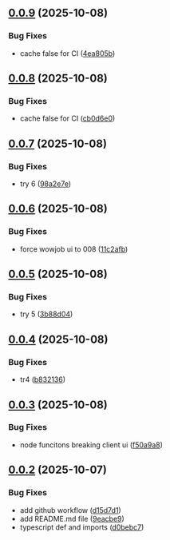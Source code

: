 ## [0.0.9](https://github.com/wowjob/wowjob-ui-tanstack/compare/v0.0.8...v0.0.9) (2025-10-08)


### Bug Fixes

* cache false for CI ([4ea805b](https://github.com/wowjob/wowjob-ui-tanstack/commit/4ea805b1fb50d0c57e7ab2ade5cf336724f277e8))

## [0.0.8](https://github.com/wowjob/wowjob-ui-tanstack/compare/v0.0.7...v0.0.8) (2025-10-08)


### Bug Fixes

* cache false for CI ([cb0d6e0](https://github.com/wowjob/wowjob-ui-tanstack/commit/cb0d6e007cd492434582028959fe8612c3693b73))

## [0.0.7](https://github.com/wowjob/wowjob-ui-tanstack/compare/v0.0.6...v0.0.7) (2025-10-08)


### Bug Fixes

* try 6 ([98a2e7e](https://github.com/wowjob/wowjob-ui-tanstack/commit/98a2e7ef382f49de36bca5d2a6fa316319ebf6b4))

## [0.0.6](https://github.com/wowjob/wowjob-ui-tanstack/compare/v0.0.5...v0.0.6) (2025-10-08)


### Bug Fixes

* force wowjob ui to 008 ([11c2afb](https://github.com/wowjob/wowjob-ui-tanstack/commit/11c2afbdd5639f6e8d8a56bdb8e065d44e72a032))

## [0.0.5](https://github.com/wowjob/wowjob-ui-tanstack/compare/v0.0.4...v0.0.5) (2025-10-08)


### Bug Fixes

* try 5 ([3b88d04](https://github.com/wowjob/wowjob-ui-tanstack/commit/3b88d04249c59e093468fe238aa29e4c0a7a8981))

## [0.0.4](https://github.com/wowjob/wowjob-ui-tanstack/compare/v0.0.3...v0.0.4) (2025-10-08)


### Bug Fixes

* tr4 ([b832136](https://github.com/wowjob/wowjob-ui-tanstack/commit/b8321361ddb6c60c245a631b51cebba064308452))

## [0.0.3](https://github.com/wowjob/wowjob-ui-tanstack/compare/v0.0.2...v0.0.3) (2025-10-08)


### Bug Fixes

* node funcitons breaking client ui ([f50a9a8](https://github.com/wowjob/wowjob-ui-tanstack/commit/f50a9a8af0afc5c6173beb6208029c5da6e30a1c))

## [0.0.2](https://github.com/wowjob/wowjob-ui-tanstack/compare/v0.0.1...v0.0.2) (2025-10-07)


### Bug Fixes

* add github workflow ([d15d7d1](https://github.com/wowjob/wowjob-ui-tanstack/commit/d15d7d101b159b9eab334e56d1df4a2ac8a8b445))
* add README.md file ([9eacbe9](https://github.com/wowjob/wowjob-ui-tanstack/commit/9eacbe9cd7f6277d9a7151cc2da1da584766abdb))
* typescript def and imports ([d0bebc7](https://github.com/wowjob/wowjob-ui-tanstack/commit/d0bebc75f6c67edc64a501cef0606efdea04d9cd))
